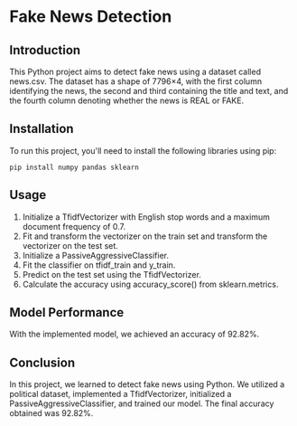 # Fake News Detection

## Introduction
This Python project aims to detect fake news using a dataset called news.csv. The dataset has a shape of 7796×4, with the first column identifying the news, the second and third containing the title and text, and the fourth column denoting whether the news is REAL or FAKE.

## Installation
To run this project, you'll need to install the following libraries using pip:
```
pip install numpy pandas sklearn
```

## Usage
1. Initialize a TfidfVectorizer with English stop words and a maximum document frequency of 0.7.
2. Fit and transform the vectorizer on the train set and transform the vectorizer on the test set.
3. Initialize a PassiveAggressiveClassifier.
4. Fit the classifier on tfidf_train and y_train.
5. Predict on the test set using the TfidfVectorizer.
6. Calculate the accuracy using accuracy_score() from sklearn.metrics.

## Model Performance
With the implemented model, we achieved an accuracy of 92.82%.

## Conclusion
In this project, we learned to detect fake news using Python. We utilized a political dataset, implemented a TfidfVectorizer, initialized a PassiveAggressiveClassifier, and trained our model. The final accuracy obtained was 92.82%. 
